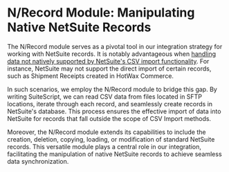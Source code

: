 # N/Record Module: Manipulating Native NetSuite Records

The N/Record module serves as a pivotal tool in our integration strategy for working with NetSuite records. It is notably advantageous when [handling data not natively supported by NetSuite's CSV import functionality][csvSupport]. For instance, NetSuite may not support the direct import of certain records, such as Shipment Receipts created in HotWax Commerce.

In such scenarios, we employ the N/Record module to bridge this gap. By writing SuiteScript, we can read CSV data from files located in SFTP locations, iterate through each record, and seamlessly create records in NetSuite's database. This process ensures the effective import of data into NetSuite for records that fall outside the scope of CSV Import methods.

Moreover, the N/Record module extends its capabilities to include the creation, deletion, copying, loading, or modification of standard NetSuite records. This versatile module plays a central role in our integration, facilitating the manipulation of native NetSuite records to achieve seamless data synchronization.

<!-- page links -->

[csvSupport]:https://docs.oracle.com/en/cloud/saas/netsuite/ns-online-help/section_N356360.html#Supported-Record-Types-for-CSV-Import

<!-- add link to NFile page -->
<!-- [sftpFiles]: -->